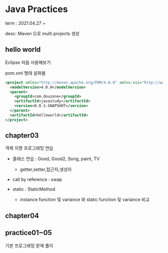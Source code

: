 # Java Practices

term : 2021.04.27 ~ 

desc: Maven 으로 multi projects 생성

## hello world
Eclipse 처음 사용해보기

pom.xml 형태 살펴봄
```xml
<project xmlns="http://maven.apache.org/POM/4.0.0" xmlns:xsi="http://www.w3.org/2001/XMLSchema-instance" xsi:schemaLocation="http://maven.apache.org/POM/4.0.0 https://maven.apache.org/xsd/maven-4.0.0.xsd">
  <modelVersion>4.0.0</modelVersion>
  <parent>
    <groupId>com.douzone</groupId>
    <artifactId>javastudy</artifactId>
    <version>0.0.1-SNAPSHOT</version>
  </parent>
  <artifactId>helloworld</artifactId>
</project>
```

## chapter03
객체 지향 프로그래밍 연습

* 클래스 연습 : Good, Good2, Song, paint, TV
	* getter,setter,접근자,생성자

* call by reference : swap

* static : StaticMethod
	* instance function 및 variance 와 static function 및 variance 비교

## chapter04

## practice01~05
기본 프로그래밍 문제 풀이